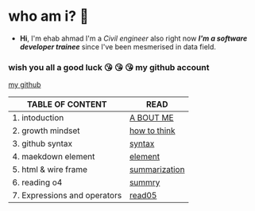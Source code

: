  # who am i? :slightly_frowning_face:
- **Hi**, I'm ehab ahmad I'm a *Civil engineer* also right now ***I'm a software developer trainee*** since I've been mesmerised in data field.
### wish you all a good luck :kissing_heart: :kissing_heart: :kissing_heart:                                                        my github account 
[my github](https://github.com/ehab-ahma)
   
   

| TABLE OF CONTENT |  READ                                        |
| ---               | ---    |                                      
| 1. intoduction              | [A BOUT ME](https://ehab-ahma.github.io/reading-note/introd)    |              
| 2. growth mindset| [how to think](https://ehab-ahma.github.io/reading-note/mindset)                      |
| 3. github syntax | [syntax](https://ehab-ahma.github.io/reading-note/github)       |
| 4. maekdown element |[element](https://ehab-ahma.github.io/reading-note/markdown)   |
| 5. html & wire frame | [summarization](https://ehab-ahma.github.io/reading-note/sum)  |
| 6. reading o4 | [summry](https://ehab-ahma.github.io/reading-note/reading04)  |
| 7. Expressions and operators | [read05](https://ehab-ahma.github.io/reading-note/reading04)  |

